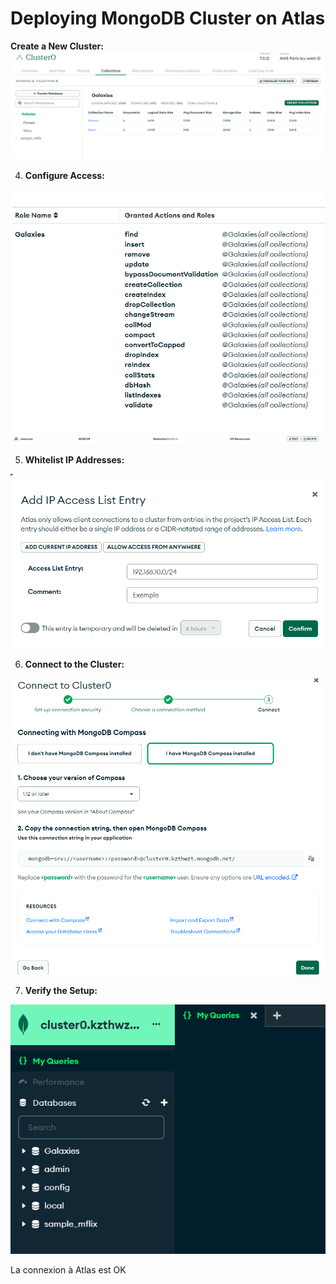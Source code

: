 # Deploying MongoDB Cluster on Atlas


**Create a New Cluster:**
![alt text](1.png)


4. **Configure Access:**

![alt text](2.png)
![alt text](3.png)

5. **Whitelist IP Addresses:**

![alt text](4.png)

6. **Connect to the Cluster:**

![alt text](5.png)

7. **Verify the Setup:**

![alt text](image.png)

La connexion à Atlas est OK